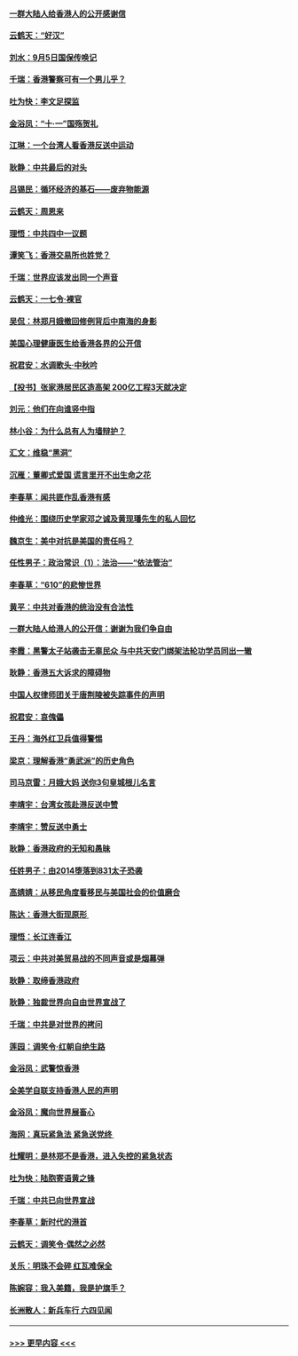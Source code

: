 #### [一群大陆人给香港人的公开感谢信](../pages/nsc993/n11514797.md?t=09120233) 
#### [云鹤天：“好汉”](../pages/nsc993/n11513536.md?t=09120233) 
#### [刘水：9月5日国保传唤记](../pages/nsc993/n11513460.md?t=09120233) 
#### [千瑞：香港警察可有一个男儿乎？](../pages/nsc993/n11513109.md?t=09120233) 
#### [吐为快：李文足探监](../pages/nsc993/n11509622.md?t=09120233) 
#### [金浴凤：“十‧一”国殇贺礼](../pages/nsc993/n11509593.md?t=09120233) 
#### [江琳：一个台湾人看香港反送中运动](../pages/nsc993/n11509211.md?t=09120233) 
#### [耿静：中共最后的对头](../pages/nsc993/n11508308.md?t=09120233) 
#### [吕锡民：循环经济的基石——废弃物能源](../pages/nsc993/n11508212.md?t=09120233) 
#### [云鹤天：周恩来](../pages/nsc993/n11508055.md?t=09120233) 
#### [理悟：中共四中一议题](../pages/nsc993/n11507782.md?t=09120233) 
#### [谭笑飞：香港交易所也姓党？](../pages/nsc993/n11507753.md?t=09120233) 
#### [千瑞：世界应该发出同一个声音](../pages/nsc993/n11507290.md?t=09120233) 
#### [云鹤天：一七令‧裸官](../pages/nsc993/n11507177.md?t=09120233) 
#### [吴侃：林郑月娥撤回修例背后中南海的身影](../pages/nsc993/n11506876.md?t=09120233) 
#### [美国心理健康医生给香港各界的公开信](../pages/nsc993/n11506809.md?t=09120233) 
#### [祝君安：水调歌头‧中秋吟](../pages/nsc993/n11506758.md?t=09120233) 
#### [【投书】张家港居民区造高架 200亿工程3天就决定](../pages/nsc993/n11506682.md?t=09120233) 
#### [刘元：他们在向谁竖中指](../pages/nsc993/n11505384.md?t=09120233) 
#### [林小谷：为什么总有人为墙辩护？](../pages/nsc993/n11505226.md?t=09120233) 
#### [汇文：维稳“黑洞”](../pages/nsc993/n11504347.md?t=09120233) 
#### [沉雁：董卿式爱国 谎言里开不出生命之花](../pages/nsc993/n11503215.md?t=09120233) 
#### [李春草：闻共匪作乱香港有感](../pages/nsc993/n11503072.md?t=09120233) 
#### [仲维光：围绕历史学家邓之诚及黄现璠先生的私人回忆](../pages/nsc993/n11501330.md?t=09120233) 
#### [魏京生：美中对抗是美国的责任吗？](../pages/nsc993/n11500723.md?t=09120233) 
#### [任性男子：政治常识（1）：法治——“依法管治”](../pages/nsc993/n11500791.md?t=09120233) 
#### [李春草：“610”的悲惨世界](../pages/nsc993/n11501141.md?t=09120233) 
#### [黄平：中共对香港的统治没有合法性](../pages/nsc993/n11499473.md?t=09120233) 
#### [一群大陆人给港人的公开信：谢谢为我们争自由](../pages/nsc993/n11500402.md?t=09120233) 
#### [李霞：黑警太子站袭击无辜民众 与中共天安门绑架法轮功学员同出一辙](../pages/nsc993/n11499805.md?t=09120233) 
#### [耿静：香港五大诉求的障碍物](../pages/nsc993/n11497578.md?t=09120233) 
#### [中国人权律师团关于唐荆陵被失踪事件的声明](../pages/nsc993/n11500014.md?t=09120233) 
#### [祝君安：哀傀儡](../pages/nsc993/n11499776.md?t=09120233) 
#### [王丹：海外红卫兵值得警惕](../pages/nsc993/n11498138.md?t=09120233) 
#### [梁京：理解香港“勇武派”的历史角色](../pages/nsc993/n11498006.md?t=09120233) 
#### [司马京雷：月娥大妈  送你3句皇城根儿名言](../pages/nsc993/n11497885.md?t=09120233) 
#### [李靖宇：台湾女孩赴港反送中赞](../pages/nsc993/n11497721.md?t=09120233) 
#### [李靖宇：赞反送中勇士](../pages/nsc993/n11497452.md?t=09120233) 
#### [耿静：香港政府的无知和愚昧](../pages/nsc993/n11494238.md?t=09120233) 
#### [任姓男子：由2014堕落到831太子恐袭](../pages/nsc993/n11496683.md?t=09120233) 
#### [高婧婧：从移民角度看移民与美国社会的价值磨合](../pages/nsc993/n11495757.md?t=09120233) 
#### [陈达：香港大街现原形 ](../pages/nsc993/n11495441.md?t=09120233) 
#### [理悟：长江连香江](../pages/nsc993/n11495377.md?t=09120233) 
#### [项云：中共对美贸易战的不同声音或是烟幕弹](../pages/nsc993/n11494929.md?t=09120233) 
#### [耿静：取缔香港政府](../pages/nsc993/n11494218.md?t=09120233) 
#### [耿静：独裁世界向自由世界宣战了](../pages/nsc993/n11494190.md?t=09120233) 
#### [千瑞：中共是对世界的拷问](../pages/nsc993/n11493021.md?t=09120233) 
#### [莲园：调笑令‧红朝自绝生路](../pages/nsc993/n11493011.md?t=09120233) 
#### [金浴凤：武警惊香港](../pages/nsc993/n11492994.md?t=09120233) 
#### [全美学自联支持香港人民的声明](../pages/nsc993/n11492630.md?t=09120233) 
#### [金浴凤：魔向世界展畜心](../pages/nsc993/n11492599.md?t=09120233) 
#### [海网：真玩紧急法 紧急送党终 ](../pages/nsc993/n11492535.md?t=09120233) 
#### [杜耀明：是林郑不是香港，进入失控的紧急状态](../pages/nsc993/n11491420.md?t=09120233) 
#### [吐为快：陆胞寄语黄之锋](../pages/nsc993/n11491117.md?t=09120233) 
#### [千瑞：中共已向世界宣战](../pages/nsc993/n11490123.md?t=09120233) 
#### [李春草：新时代的港首](../pages/nsc993/n11489864.md?t=09120233) 
#### [云鹤天：调笑令·偶然之必然](../pages/nsc993/n11489701.md?t=09120233) 
#### [关乐：明珠不会碎 红瓦难保全](../pages/nsc993/n11489647.md?t=09120233) 
#### [陈婉容：我入美籍，我是护旗手？](../pages/nsc993/n11487908.md?t=09120233) 
#### [长洲散人：新兵车行 六四见闻](../pages/nsc993/n11487729.md?t=09120233) 

----
#### [ >>> 更早内容 <<< ](../indexes/nsc993-earlier.md)
